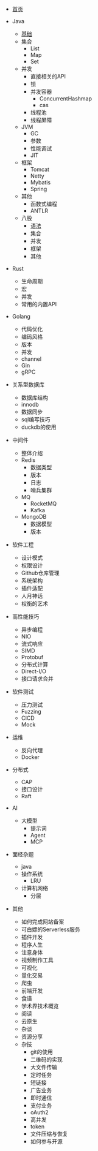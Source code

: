 * [首页](/)
* Java
    * [基础](java/基础.md)
    * 集合
        * List
        * Map
        * Set
    * 并发
        * 直接相关的API
        * 锁
        * 并发容器
            * ConcurrentHashmap
            * cas
        * 线程池
        * 线程屏障
    * JVM
        * GC
        * 参数
        * 性能调试
        * JIT
    * 框架
        * Tomcat
        * Netty
        * Mybatis
        * Spring
    * 其他
        * 函数式编程
        * ANTLR
    * 八股
        * [语法](java/八股/语法.md)
        * 集合
        * 并发
        * 框架
        * 其他

* Rust
    * 生命周期
    * 宏
    * 并发
    * 常用的内置API

* Golang
    * 代码优化
    * 编码风格
    * 版本
    * 并发
    * channel
    * Gin
    * gRPC

* 关系型数据库
    * 数据库结构
    * innodb
    * 数据同步
    * sql编写技巧
    * duckdb的使用

* 中间件
    * 整体介绍
    * Redis
        * 数据类型
        * 版本
        * 日志
        * 哨兵集群
    * MQ
        * RocketMQ
        * Kafka
    * MongoDB
        * 数据模型
        * 版本


* 软件工程
    * 设计模式
    * 权限设计
    * Github仓库管理
    * 系统架构
    * 插件适配
    * 人月神话
    * 权衡的艺术

* 高性能技巧
    * 异步编程
    * NIO
    * 流式响应
    * SIMD
    * Protobuf
    * 分布式计算
    * Direct-I/O
    * 接口请求合并

* 软件测试
    * 压力测试
    * Fuzzing
    * CICD
    * Mock

* 运维
    * 反向代理
    * Docker

* 分布式
    * CAP
    * 接口设计
    * Raft

* AI
    * 大模型
        * 提示词
        * Agent
        * MCP

* 面经杂题
    * java
    * 操作系统
        * LRU
    * 计算机网络
        * 分层

* 其他
    * 如何完成网站备案
    * 可白嫖的Serverless服务
    * 插件开发
    * 程序人生
    * 注意身体
    * 视频制作工具
    * 可视化
    * 量化交易
    * 爬虫
    * 前端开发
    * 食谱
    * 学术界技术概览
    * 阅读
    * 云原生
    * 杂谈
    * 资源分享
    * 杂技
        * git的使用
        * 二维码的实现
        * 大文件传输
        * 定时任务
        * 短链接
        * 广告业务
        * 即时通信
        * 支付业务
        * oAuth2
        * 高并发
        * token
        * 文件压缩与恢复
        * 如何参与开源